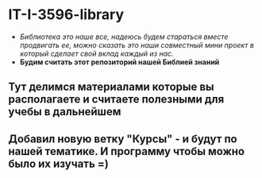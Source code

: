 # IT-I-3596-library
   + *Библиотека это наше все, надеюсь будем стараться вместе продвигать ее, можно сказать это наши совместный мини проект в который сделает свой вклад каждый из нас.*
   + **Будим считать этот репозиторий нашей Библией знаний**
## Тут делимся материалами которые вы располагаете и считаете полезными для учебы в дальнейшем

## Добавил новую ветку "Курсы" - и будут по нашей тематике. И программу чтобы можно было их изучать =)
